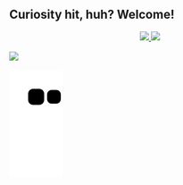 ##  Curiosity hit, huh? Welcome!

<div align="center">
  <a href="https://github.com/Arthur-All">
  <img height="180em" src="https://github-readme-stats.vercel.app/api?username=Arthur-All&show_icons=true&theme=radical&include_all_commits=true&count_private=true"/>
  <img height="180em" src="https://github-readme-stats.vercel.app/api/top-langs/?username=Arthur-All&layout=compact&langs_count=7&theme=radical"/>
</div>
<div style="display: inline_block"><br> 
<div> 
  <a href="https://www.linkedin.com/in/arthur-r-allen/" target="_blank"><img src="https://img.shields.io/badge/-LinkedIn-%230077B5?style=for-the-badge&logo=linkedin&logoColor=white" target="_blank"></a> 
 
 ![Snake animation](https://github.com/Arthur-All/Arthur-All/blob/output/github-contribution-grid-snake.svg)
</div>

